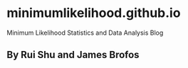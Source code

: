# minimumlikelihood.github.io
Minimum Likelihood Statistics and Data Analysis Blog

## By Rui Shu and James Brofos
